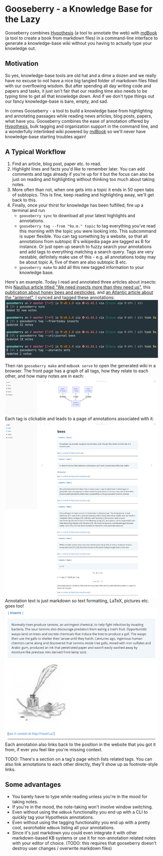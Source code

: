 # Gooseberry - a Knowledge Base for the Lazy

Gooseberry combines [Hypothesis](https://web.hypothes.is/) (a tool to annotate the web)
 with [mdBook](https://rust-lang.github.io/mdBook/) (a tool to create a book from markdown files)
  in a command-line interface to generate a knowledge-base wiki without you having to actually type your knowledge out.


## Motivation

So yes, knowledge-base tools are old hat and a dime a dozen and we really have no excuse to not have a nice big 
tangled folder of markdown files filled with our overflowing wisdom. But after spending all day writing code and papers 
and tasks, it just isn't fair that our reading time also needs to be typing time to get all that knowledge down. 
And if we don't type things out our fancy knowledge-base is bare, empty, and sad. 

In comes Gooseberry - a tool to build a knowledge base from highlighting and annotating passages while reading news articles, 
blog posts, papers, what have you. Gooseberry combines the ease of annotation offered by 
[Hypothesis](https://web.hypothes.is/), bulk tagging and organization support in the command line, 
and a wonderfully interlinked wiki powered by [mdBook](https://rust-lang.github.io/mdBook/) so we'll never have knowledge-base starting troubles again! 

## A Typical Workflow
1. Find an article, blog post, paper etc. to read.
2. Highlight lines and facts you'd like to remember later. You can add comments and tags already if you're up for it but the focus can also be just on reading and highlighting without thinking too much about taking notes. 
3. More often than not, when one gets into a topic it ends in 50 open tabs of subtopics. This is fine, keep reading and highlighting away, we'll get back to this.
4. Finally, once your thirst for knowledge has been fulfilled, fire up a terminal and run 
   + `gooseberry sync` to download all your latest highlights and annotations.
   + `gooseberry tag --from "9a.m." topic` to tag everything you've read this morning with the topic you were looking into. 
   This subcommand is super flexible. You can tag something by a website, so that all annotations from subtopic B's wikipedia page are tagged as B for instance. 
   Or just open up search to fuzzy search your annotations and add tags to everything matching a search query. 
   Tags are very nestable, definitely make use of this - e.g. all annotations today may be about topic A, five of them are also subtopic B etc.
    + `gooseberry make` to add all this new tagged information to your knowledge base.

Here's an example. Today I read and annotated three articles about insects: this [Nautilus article titled "We need insects more than they need us"](https://nautil.us/issue/73/play/we-need-insects-more-than-they-need-us),
this [publication about honey bees and pesticides](https://journals.plos.org/plosone/article?id=10.1371/journal.pone.0070182), 
and [an Atlantic article about the "anternet"](https://www.theatlantic.com/technology/archive/2012/08/lessons-from-the-anternet-what-ants-and-computers-have-in-common/261580/).
I synced and tagged these annotations:
![gooseberry sync and tag](data/images/sync_tag.png)

Then ran `gooseberry make` and `mdbook serve` to open the generated wiki in a browser. 
The front page has a graph of all tags, how they relate to each other, and how many notes are in each:
![Graph of tags](data/images/index_graph.png)
Each tag is clickable and leads to a page of annotations associated with it:
![Tag page example](data/images/wiki.png)
Annotation text is just markdown so text formatting, LaTeX, pictures etc. goes too!
![Picture example](data/images/md_picture.png)
Each annotation also links back to the position in the website that you got it from, if ever you feel like you're missing context. 

TODO: There's a section on a tag's page which lists related tags. You can also link annotations to each other directly, they'll show up as footnote-style links. 

## Some advantages
* You barely have to type while reading unless you're in the mood for taking notes.
* If you're in the mood, the note-taking won't involve window switching.
* Even without using the `mdBook` functionality you end up with a CLI to quickly tag your Hypothesis annotations.
* Even without using the tagging functionality you end up with a pretty cool, _searchable_ `mdBook` listing all your annotations. 
* Since it's just markdown you could even integrate it with other markdown-based KB systems or use it for non-annotation related notes with your editor of choice. 
  (TODO: this requires that gooseberry doesn't destroy user changes / overwrite markdown files)

